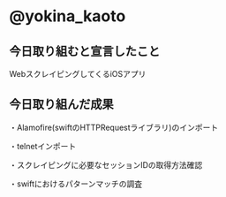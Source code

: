 # @yokina_kaoto

## 今日取り組むと宣言したこと

WebスクレイピングしてくるiOSアプリ

## 今日取り組んだ成果

・Alamofire(swiftのHTTPRequestライブラリ)のインポート

・telnetインポート

・スクレイピングに必要なセッションIDの取得方法確認

・swiftにおけるパターンマッチの調査
